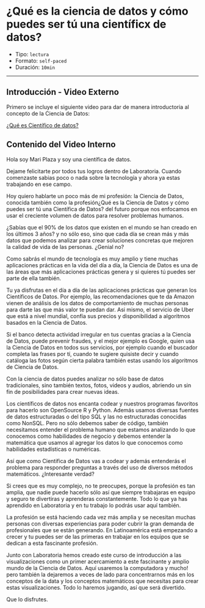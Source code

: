 # ¿Qué es la ciencia de datos y cómo puedes ser tú una científicx de datos?

* Tipo: `lectura`
* Formato: `self-paced`
* Duración: `10min`

***

## Introducción - Video Externo

Primero se incluye el siguiente video para dar de manera introductoria al
concepto de la Ciencia de Datos:

[¿Qué es Científico de datos?](https://www.youtube.com/watch?v=D6j3VS1L96o&index=29&list=WL)

## Contenido del Video Interno

Hola soy Mari Plaza y soy una científica de datos.

Dejame felicitarte por todos tus logros dentro de Laboratoria. Cuando comenzaste
sabias poco o nada sobre la tecnología y ahora ya estas trabajando en ese campo.

Hoy quiero hablarte un poco más de mi profesión: la Ciencia de Datos,  conocida
también como la profesión¿Qué es la Ciencia de Datos y cómo puedes ser tú una
Científica de Datos? del futuro porque nos enfocamos en usar el creciente
volumen de datos para resolver problemas humanos.

¿Sabías que el 90% de los datos que existen en el mundo se han creado en los
últimos 3 años? y no sólo eso, sino que cada día se crean más y más datos que
podemos analizar para crear soluciones concretas que mejoren la calidad de vida
de las personas. ¿Genial no?

Como sabrás el mundo de tecnología es muy amplio y tiene muchas aplicaciones
prácticas en la vida del día a día, la Ciencia de Datos es una de las áreas que
más aplicaciones prácticas genera y si quieres tú puedes ser parte de ella
también.

Tu ya disfrutas en el día a día de las aplicaciones prácticas que generan los
Científicos de Datos. Por ejemplo, las recomendaciones que te da Amazon vienen
de análisis de los datos de comportamiento de muchas personas para darte las que
más valor te puedan dar. Asi mismo, el servicio de Uber que está a nivel
mundial, confía sus precios y disponibilidad a algoritmos basados en la Ciencia
de Datos.

Si el banco detecta actividad irregular en tus cuentas gracias a la Ciencia de
Datos, puede prevenir fraudes, y el mejor ejemplo es Google, quien usa la
Ciencia de Datos en todos sus servicios, por ejemplo cuando el buscador completa
las frases por tí, cuando te sugiere quisiste decir y cuando catáloga las fotos
según cierta palabra también estas usando los algoritmos de Ciencia de Datos.

Con la ciencia de datos puedes analizar no sólo base de datos tradicionales,
sino también textos, fotos, videos y audios, abriendo un sin fin de
posibilidades para crear nuevas ideas.

Los científicos de datos nos encanta codear y nuestros programas favoritos para
hacerlo son OpenSource R y Python. Además usamos diversas fuentes de datos
estructuradas o del tipo SQL y las no estructuradas conocidas como NonSQL. Pero
no sólo debemos saber de código, también necesitamos entender el problema humano
que estamos analizando lo que conocemos como habilidades de negocio y debemos
entender la matemática que usamos al agregar los datos lo que conocemos como
habilidades estadísticas o numéricas.

Así que como Cientifica de Datos vas a codear y además entenderás el problema
para responder preguntas a través del uso de diversos métodos matemáticos.
¿Interesante verdad?

Si crees que es muy complejo, no te preocupes, porque la profesión es tan
amplia, que nadie puede hacerlo sólo así que siempre trabajaras en equipo y
seguro te divertiras y aprenderas constantemente. Todo lo que ya has aprendido
en Laboratoria y en tu trabajo lo podrás usar aquí también.

La profesión se está haciendo cada vez más amplia y se necesitan muchas personas
con diversas experiencias para poder cubrir la gran demanda de profesionales que
se están generando. En Latinoamérica está empezando a crecer y tu puedes ser de
las primeras en trabajar en los equipos que se dedican a esta fascinante
profesión.

Junto con Laboratoria hemos creado este curso de introducción a las
visualizaciones como un primer acercamiento a este fascinante y amplio mundo de
la Ciencia de Datos. Aquí usaremos la computadora y mucho! pero también la
dejaremos a veces de lado para concentrarnos más en los conceptos de la data y
los conceptos matemáticos que necesitas para crear estas visualizaciones. Todo
lo haremos jugando, así que será divertido.

Que lo disfrutes.
